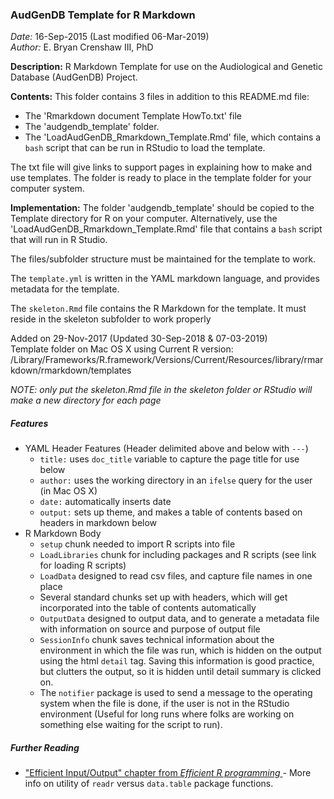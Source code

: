 ### AudGenDB Template for R Markdown ###

*Date:* 16-Sep-2015 (Last modified 06-Mar-2019)  
*Author:* E. Bryan Crenshaw III, PhD  

**Description:** R Markdown Template for use on the Audiological and Genetic Database (AudGenDB) Project.

**Contents:** This folder contains 3 files in addition to this README.md file:

- The 'Rmarkdown document Template HowTo.txt' file
- The 'audgendb_template' folder.
- The 'LoadAudGenDB_Rmarkdown_Template.Rmd' file, which contains a `bash` script that can be run in RStudio to load the template.

The txt file will give links to support pages in explaining how to make and use templates.  The folder is ready to place in the template folder for your computer system.   

**Implementation:** The folder 'audgendb_template' should be copied to the Template directory for R on your computer. Alternatively, use the 'LoadAudGenDB_Rmarkdown_Template.Rmd' file that contains a `bash` script that will run in R Studio.

The files/subfolder structure must be maintained for the template to work.

The `template.yml` is written in the YAML markdown language, and provides metadata for the template.

The `skeleton.Rmd` file contains the R Markdown for the template. It must reside in the skeleton subfolder to work properly

Added on 29-Nov-2017 (Updated 30-Sep-2018 & 07-03-2019)  
Template folder on Mac OS X using Current R version:
/Library/Frameworks/R.framework/Versions/Current/Resources/library/rmarkdown/rmarkdown/templates

*NOTE: only put the skeleton.Rmd file in the skeleton folder or RStudio will make a new directory for each page*

##### Features #####
- YAML Header Features (Header delimited above and below with `---`)
  - `title:` uses `doc_title` variable to capture the page title for use below
  - `author:` uses the working directory in an `ifelse` query for the user (in Mac OS X)
  - `date:` automatically inserts date
  - `output:` sets up theme, and makes a table of contents based on headers in markdown below
- R Markdown Body
  - `setup` chunk needed to import R scripts into file
  - `LoadLibraries` chunk for including packages and R scripts (see link for loading R scripts)
  - `LoadData` designed to read csv files, and capture file names in one place
  - Several standard chunks set up with headers, which will get incorporated into the table of contents automatically
  - `OutputData` designed to output data, and to generate a metadata file with information on source and purpose of output file
  - `SessionInfo` chunk saves technical information about the environment in which the file was run, which is hidden on the output using the html `detail` tag. Saving this information is good practice, but clutters the output, so it is hidden until detail summary is clicked on.  
  - The `notifier` package is used to send a message to the operating system when the file is done, if the user is not in the RStudio environment (Useful for long runs where folks are working on something else waiting for the script to run).

##### Further Reading #####
- ["Efficient Input/Output" chapter from *Efficient R programming* ](https://bookdown.org/csgillespie/efficientR/input-output.html) - More info on utility of `readr` versus `data.table` package functions.
